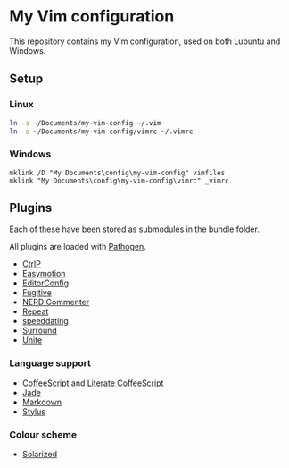 # My Vim configuration

This repository contains my Vim configuration, used on both Lubuntu and
Windows.


## Setup

### Linux

```bash
ln -s ~/Documents/my-vim-config ~/.vim
ln -s ~/Documents/my-vim-config/vimrc ~/.vimrc
```


### Windows

```
mklink /D "My Documents\config\my-vim-config" vimfiles
mklink "My Documents\config\my-vim-config\vimrc" _vimrc
```


## Plugins

Each of these have been stored as submodules in the bundle folder.

All plugins are loaded with
[Pathogen](https://github.com/tpope/vim-pathogen).

- [CtrlP](https://github.com/kien/ctrlp.vim)
- [Easymotion](https://github.com/Lokaltog/vim-easymotion)
- [EditorConfig](https://github.com/editorconfig/editorconfig-vim)
- [Fugitive](https://github.com/tpope/vim-fugitive)
- [NERD Commenter](https://github.com/scrooloose/nerdcommenter)
- [Repeat](https://github.com/tpope/vim-repeat)
- [speeddating](https://github.com/tpope/vim-speeddating)
- [Surround](https://github.com/tpope/vim-surround)
- [Unite](https://github.com/Shougo/unite.vim)


### Language support

- [CoffeeScript](https://github.com/kchmck/vim-coffee-script) and
  [Literate CoffeeScript](https://github.com/mintplant/vim-literate-coffeescript)
- [Jade](https://github.com/digitaltoad/vim-jade)
- [Markdown](https://github.com/tpope/vim-markdown)
- [Stylus](https://github.com/wavded/vim-stylus)


### Colour scheme

- [Solarized](https://github.com/altercation/solarized)
